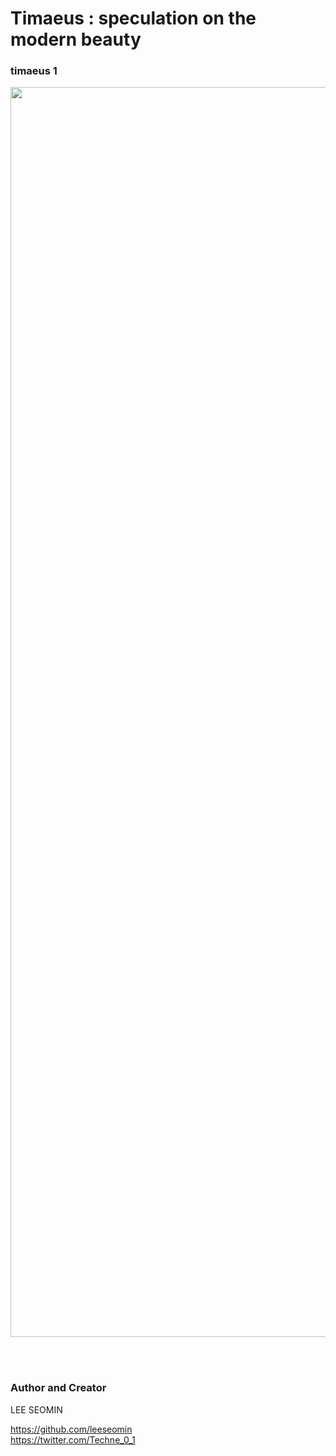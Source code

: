 # Timaeus : speculation on the modern beauty


### timaeus 1

<img src="https://github.com/leeseomin/timaeus/blob/main/art/2x.png" width="2000">    

  <br/>  <br/> 
  
  
  
  
  
  

 ### Author and Creator
 
 LEE SEOMIN
 
 https://github.com/leeseomin 
  <br/> 
 https://twitter.com/Techne_0_1
 
